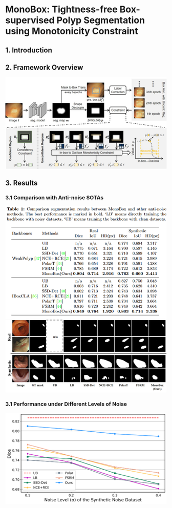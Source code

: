 # MonoBox: Tightness-free Box-supervised Polyp Segmentation using Monotonicity Constraint

## 1. Introduction

## 2. Framework Overview
![](https://github.com/Huster-Hq/MonoBox/blob/main/Figs/framework.jpg)

## 3. Results
### 3.1 Comparison with Anti-noise SOTAs
![](https://github.com/Huster-Hq/MonoBox/blob/main/Figs/results0.png)
![](https://github.com/Huster-Hq/MonoBox/blob/main/Figs/results1.png)

### 3.1 Performance under Different Levels of Noise
![](https://github.com/Huster-Hq/MonoBox/blob/main/Figs/results2.png)
